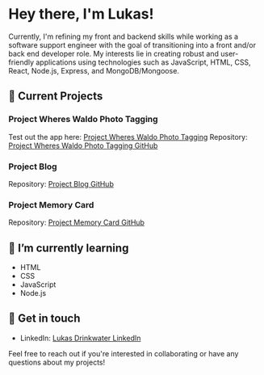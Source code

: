 # Hey there, I'm Lukas! 

Currently, I'm refining my  front and backend skills while working as a software support engineer with the goal of transitioning into a front and/or back end developer role. My interests lie in creating robust and user-friendly applications using technologies such as JavaScript, HTML, CSS, React, Node.js, Express, and MongoDB/Mongoose. 

## 🔭 Current Projects

### Project Wheres Waldo Photo Tagging
Test out the app here: [Project Wheres Waldo Photo Tagging](https://poetic-alfajores-d4b387.netlify.app/)
Repository: [Project Wheres Waldo Photo Tagging GitHub](https://github.com/LukasDrinkwater/project-wheres-waldo-photo-tagging)

### Project Blog
Repository: [Project Blog GitHub](https://github.com/LukasDrinkwater/project-blog)

### Project Memory Card
Repository: [Project Memory Card GitHub](https://github.com/LukasDrinkwater/project-memory-card)

## 🌱 I’m currently learning
- HTML
- CSS
- JavaScript
- Node.js

## 💬 Get in touch
- LinkedIn: [Lukas Drinkwater LinkedIn](https://www.linkedin.com/in/lukasdrinkwater/)

Feel free to reach out if you're interested in collaborating or have any questions about my projects!
